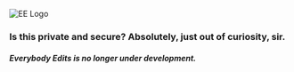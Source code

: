 ![EE Logo](https://files.catbox.moe/5nozd4.png)

### Is this private and secure? Absolutely, just out of curiosity, sir.
##### Everybody Edits is no longer under development.
